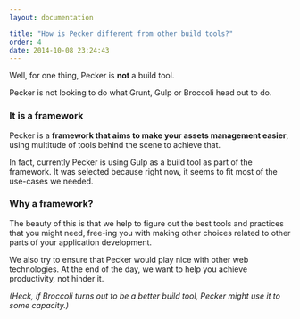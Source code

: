 ```yaml
---
layout: documentation

title: "How is Pecker different from other build tools?"
order: 4
date: 2014-10-08 23:24:43
---
```

Well, for one thing, Pecker is **not** a build tool.

Pecker is not looking to do what Grunt, Gulp or Broccoli head out to do. 

### It is a framework
Pecker is a **framework that aims to make your assets management easier**, using multitude of tools behind the scene to achieve that.

In fact, currently Pecker is using Gulp as a build tool as part of the framework. It was selected because right now, it seems to fit most of the use-cases we needed.

### Why a framework?
The beauty of this is that we help to figure out the best tools and practices that you might need, free-ing you with making other choices related to other parts of your application development.

We also try to ensure that Pecker would play nice with other web technologies. At the end of the day, we want to help you achieve productivity, not hinder it.

*(Heck, if Broccoli turns out to be a better build tool, Pecker might use it to some capacity.)*